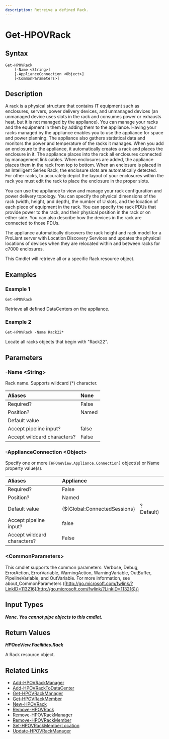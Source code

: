 ```yaml
---
description: Retreive a defined Rack.
---
```


# Get-HPOVRack

## Syntax

```text
Get-HPOVRack
    [-Name <String>]
    [-ApplianceConnection <Object>]
    [<CommonParameters>]
```

## Description

A rack is a physical structure that contains IT equipment such as enclosures, servers, power delivery devices, and unmanaged devices \(an unmanaged device uses slots in the rack and consumes power or exhausts heat, but it is not managed by the appliance\). You can manage your racks and the equipment in them by adding them to the appliance. Having your racks managed by the appliance enables you to use the appliance for space and power planning. The appliance also gathers statistical data and monitors the power and temperature of the racks it manages. When you add an enclosure to the appliance, it automatically creates a rack and places the enclosure in it. The appliance places into the rack all enclosures connected by management link cables. When enclosures are added, the appliance places them in the rack from top to bottom. When an enclosure is placed in an Intelligent Series Rack, the enclosure slots are automatically detected. For other racks, to accurately depict the layout of your enclosures within the rack you must edit the rack to place the enclosure in the proper slots.

You can use the appliance to view and manage your rack configuration and power delivery topology. You can specify the physical dimensions of the rack \(width, height, and depth\), the number of U slots, and the location of each piece of equipment in the rack. You can specify the rack PDUs that provide power to the rack, and their physical position in the rack or on either side. You can also describe how the devices in the rack are connected to those PDUs.

The appliance automatically discovers the rack height and rack model for a ProLiant server with Location Discovery Services and updates the physical locations of devices when they are relocated within and between racks for c7000 enclosures.

This Cmdlet will retrieve all or a specific Rack resource object.

## Examples

### Example 1

```text
Get-HPOVRack
```

Retrieve all defined DataCenters on the appliance.

### Example 2

```text
Get-HPOVRack -Name Rack22*
```

Locate all racks objects that begin with "Rack22".

## Parameters

### -Name &lt;String&gt;

Rack name. Supports wildcard \(\*\) character.

| Aliases | None |
| :--- | :--- |
| Required? | False |
| Position? | Named |
| Default value |  |
| Accept pipeline input? | false |
| Accept wildcard characters? | False |

### -ApplianceConnection &lt;Object&gt;

Specify one or more `[HPOneView.Appliance.Connection]` object\(s\) or Name property value\(s\).

| Aliases | Appliance |  |
| :--- | :--- | :--- |
| Required? | False |  |
| Position? | Named |  |
| Default value | \(${Global:ConnectedSessions} | ? Default\) |
| Accept pipeline input? | false |  |
| Accept wildcard characters? | False |  |

### &lt;CommonParameters&gt;

This cmdlet supports the common parameters: Verbose, Debug, ErrorAction, ErrorVariable, WarningAction, WarningVariable, OutBuffer, PipelineVariable, and OutVariable. For more information, see about\_CommonParameters \([http://go.microsoft.com/fwlink/?LinkID=113216](http://go.microsoft.com/fwlink/?LinkID=113216)\)

## Input Types

_**None. You cannot pipe objects to this cmdlet.**_

## Return Values

_**HPOneView.Facilities.Rack**_

A Rack resource object.

## Related Links

* [Add-HPOVRackManager](../servers/add-hpovrackmanager.md)
* [Add-HPOVRackToDataCenter](add-hpovracktodatacenter.md)
* [Get-HPOVRackManager](../servers/get-hpovrackmanager.md)
* [Get-HPOVRackMember](get-hpovrackmember.md)
* [New-HPOVRack](new-hpovrack.md)
* [Remove-HPOVRack]()
* [Remove-HPOVRackManager]()
* [Remove-HPOVRackMember](remove-hpovrackmember.md)
* [Set-HPOVRackMemberLocation]()
* [Update-HPOVRackManager](../servers/update-hpovrackmanager.md)

